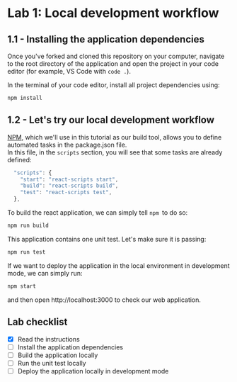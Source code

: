 # Lab 1: Local development workflow

## 1.1 - Installing the application dependencies
Once you've forked and cloned this repository on your computer, navigate to the root directory of the application and open the project in your code editor (for example, VS Code with `code .`).    

In the terminal of your code editor, install all project dependencies using:
```sh
npm install
```

## 1.2 - Let's try our local development workflow

[NPM](https://docs.npmjs.com/about-npm), which we'll use in this tutorial as our build tool, allows you to define automated tasks in the package.json file.   
In this file, in the `scripts` section, you will see that some tasks are already defined:

```javascript
  "scripts": {
    "start": "react-scripts start",
    "build": "react-scripts build",
    "test": "react-scripts test",
  },
  ```

To build the react application, we can simply tell `npm `to do so:

```sh
npm run build
```

This application contains one unit test. Let's make sure it is passing:

```sh
npm run test
```

If we want to deploy the application in the local environment in development mode, we can simply run:

```sh
npm start
```

and then open http://localhost:3000 to check our web application.

## Lab checklist

- [x] Read the instructions
- [ ] Install the application dependencies
- [ ] Build the application locally
- [ ] Run the unit test locally
- [ ] Deploy the application locally in development mode
